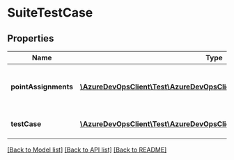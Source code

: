 # SuiteTestCase

## Properties
Name | Type | Description | Notes
------------ | ------------- | ------------- | -------------
**pointAssignments** | [**\AzureDevOpsClient\Test\AzureDevOpsClient\Test\Model\PointAssignment[]**](PointAssignment.md) | Point Assignment for test suite&#39;s test case. | [optional] 
**testCase** | [**\AzureDevOpsClient\Test\AzureDevOpsClient\Test\Model\WorkItemReference**](WorkItemReference.md) | Test case workItem reference. | [optional] 

[[Back to Model list]](../README.md#documentation-for-models) [[Back to API list]](../README.md#documentation-for-api-endpoints) [[Back to README]](../README.md)



